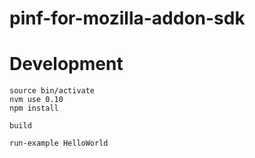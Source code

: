 pinf-for-mozilla-addon-sdk
==========================


Development
===========

	source bin/activate
	nvm use 0.10
	npm install

	build

	run-example HelloWorld

